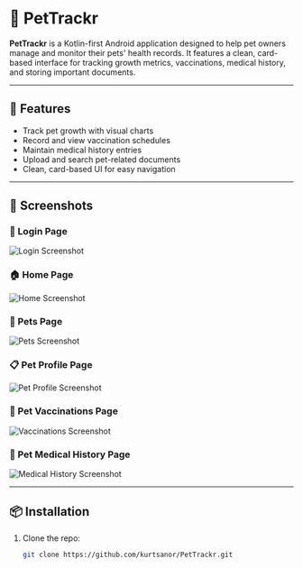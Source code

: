 # 🐾 PetTrackr

**PetTrackr** is a Kotlin-first Android application designed to help pet owners manage and monitor their pets' health records. It features a clean, card-based interface for tracking growth metrics, vaccinations, medical history, and storing important documents.

---

## 🚀 Features

- Track pet growth with visual charts
- Record and view vaccination schedules
- Maintain medical history entries
- Upload and search pet-related documents
- Clean, card-based UI for easy navigation

---

## 📸 Screenshots

### 🔐 Login Page  
![Login Screenshot](https://github.com/user-attachments/assets/91505cb1-ed26-4b11-9645-078d35741a96)

### 🏠 Home Page  
![Home Screenshot](https://github.com/user-attachments/assets/69c01fcc-2606-4b3b-90d2-0280d64a09b2)

### 🐶 Pets Page  
![Pets Screenshot](https://github.com/user-attachments/assets/08a2bb5a-6af2-4f55-955f-dc0f2c5a81b3)

### 📋 Pet Profile Page  
![Pet Profile Screenshot](https://github.com/user-attachments/assets/14c1f294-bdfc-4a9d-a76f-52cda84d0d9e)

### 💉 Pet Vaccinations Page  
![Vaccinations Screenshot](https://github.com/user-attachments/assets/ff695afc-ac15-41fa-be4c-e6a9aca4babb)

### 🏥 Pet Medical History Page  
![Medical History Screenshot](https://github.com/user-attachments/assets/2b489380-d5c0-4d38-a56f-4166e5beb8c0)

---

## 📦 Installation

1. Clone the repo:
   ```bash
   git clone https://github.com/kurtsanor/PetTrackr.git
